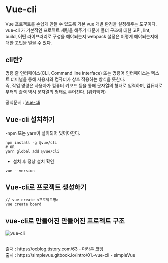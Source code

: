 <h1> Vue-cli </h2>
Vue 프로젝트를 손쉽게 만들 수 있도록 기본 vue 개발 환경을 설정해주는 도구이다.<br> 
vue-cli 가 기본적인 프로젝트 세팅을 해주기 때문에 폴더 구조에 대한 고민, lint, build, 어떤 라이브러리로 구성을 해야되는지 webpack 설정은 어떻게 해야되는지에 대한 고민을 덜을 수 있다.

<h2> cli란? </h2>
명령 줄 인터페이스(CLI, Command line interface) 또는 명령어 인터페이스는 텍스트 터미널을 통해 사용자와 컴퓨터가 상호 작용하는 방식을 뜻한다. 
<br>즉, 작업 명령은 사용자가 컴퓨터 키보드 등을 통해 문자열의 형태로 입력하며, 컴퓨터로부터의 출력 역시 문자열의 형태로 주어진다. (위키백과)

공식문서 : <a href="https://cli.vuejs.org/"> Vue-cli </a>

<h2> Vue-cli 설치하기 </h2>

-npm 또는 yarn이 설치되어 있어야한다.

```
npm install -g @vue/cli
# OR
yarn global add @vue/cli
```

- 설치 후 정상 설치 확인

```
vue --version
```

<h2> Vue-cli로 프로젝트 생성하기 </h2>

```
// vue create <프로젝트명>
vue create board
```

<h2> vue-cli로 만들어진 만들어진 프로젝트 구조</h2>

![vue-cli](https://user-images.githubusercontent.com/74536458/174766462-1507c1e2-92c1-4caf-821a-559604759065.png)


<br>
출처 : https://ocblog.tistory.com/63 - 마라톤 코딩<br>
출처 : https://simplevue.gitbook.io/intro/01.-vue-cli - simpleVue
